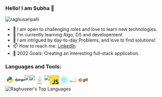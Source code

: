 ### Hello! I am Subha 👋

<p align="left"> <img src="https://komarev.com/ghpvc/?username=Jsubhasree&label=Profile+Views&color=blue&style=plastic" alt="raghusaripalli" /> </p>

- 🔭 I am open to challenging roles and love to learn new technologies.
- 🌱 I’m currently learning Algo, DS and developement
- 💬 I am intrigued by day-to-day Problems, and love to find solutions!
- 📫 How to reach me: [LinkedIn](https://www.linkedin.com/in/subhaj/)
- 🥅 2022 Goals: Creating an interesting full-stack application.

### Languages and Tools:
<img align="left" height="30" src="https://raw.githubusercontent.com/github/explore/80688e429a7d4ef2fca1e82350fe8e3517d3494d/topics/python/python.png">
<img align="left" height="30" src="https://raw.githubusercontent.com/github/explore/80688e429a7d4ef2fca1e82350fe8e3517d3494d/topics/django/django.png">
<img align="left" height="30" src="https://spark.apache.org/docs/latest/img/spark-logo-hd.png">
<img align="left" height="30" src="https://hadoop.apache.org/elephant.png">
<img align="left" height="30" src="https://raw.githubusercontent.com/github/explore/80688e429a7d4ef2fca1e82350fe8e3517d3494d/topics/java/java.png">
<img align="left" height="30" src="https://spring.io/icon_144x144.png">
<img align="left" height="30" src="https://raw.githubusercontent.com/github/explore/80688e429a7d4ef2fca1e82350fe8e3517d3494d/topics/javascript/javascript.png">
<img align="left" height="30" src="https://raw.githubusercontent.com/github/explore/80688e429a7d4ef2fca1e82350fe8e3517d3494d/topics/react/react.png">
<img align="left" height="30" src="https://raw.githubusercontent.com/github/explore/80688e429a7d4ef2fca1e82350fe8e3517d3494d/topics/mysql/mysql.png">
<img align="left" height="30" src="https://raw.githubusercontent.com/github/explore/80688e429a7d4ef2fca1e82350fe8e3517d3494d/topics/git/git.png">
<br />
<br />

<img align="left" alt="Raghuveer's Top Languages" src="https://github-readme-stats.vercel.app/api/top-langs/?username=Jsubhasree&layout=compact" />
